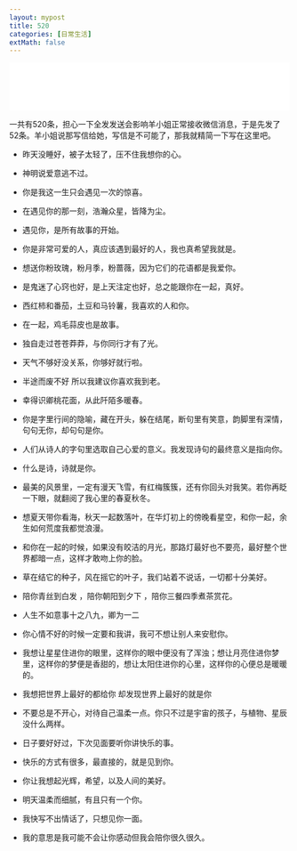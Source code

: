 ```yaml
---
layout: mypost
title: 520
categories: [日常生活]
extMath: false
---
```



<iframe src="//music.163.com/outchain/player?type=2&id=156193&auto=1&height=66" frameborder="0" width="100%" height="86px" ></iframe>  

一共有520条，担心一下全发发送会影响羊小姐正常接收微信消息，于是先发了52条。羊小姐说那写信给她，写信是不可能了，那我就精简一下写在这里吧。
  
- 昨天没睡好，被子太轻了，压不住我想你的心。

- 神明说爱意逃不过。

- 你是我这一生只会遇见一次的惊喜。

- 在遇见你的那一刻，浩瀚众星，皆降为尘。 

- 遇见你，是所有故事的开始。

- 你是非常可爱的人，真应该遇到最好的人，我也真希望我就是。 

- 想送你粉玫瑰，粉月季，粉蔷薇，因为它们的花语都是我爱你。

- 是鬼迷了心窍也好，是上天注定也好，总之能跟你在一起，真好。

- 西红柿和番茄，土豆和马铃薯，我喜欢的人和你。

- 在一起，鸡毛蒜皮也是故事。

- 独自走过苍苍莽莽，与你同行才有了光。

- 天气不够好没关系，你够好就行啦。

- 半途而废不好 所以我建议你喜欢我到老。 

- 幸得识卿桃花面，从此阡陌多暖春。

- 你是字里行间的隐喻，藏在开头，躲在结尾，断句里有笑意，韵脚里有深情，句句无你，却句句是你。 

- 人们从诗人的字句里选取自己心爱的意义。我发现诗句的最终意义是指向你。

- 什么是诗，诗就是你。

- 最美的风景里，一定有漫天飞雪，有红梅簇簇，还有你回头对我笑。若你再眨一下眼，就翻阅了我心里的春夏秋冬。 

- 想夏天带你看海，秋天一起数落叶，在华灯初上的傍晚看星空，和你一起，余生如何荒度我都觉浪漫。 

- 和你在一起的时候，如果没有皎洁的月光，那路灯最好也不要亮，最好整个世界都暗一点，这样才敢吻上你的脸。

- 草在结它的种子，风在摇它的叶子，我们站着不说话，一切都十分美好。

- 陪你青丝到白发 ，陪你朝阳到夕下 ，陪你三餐四季煮茶赏花。

- 人生不如意事十之八九，卿为一二 

- 你心情不好的时候一定要和我讲，我可不想让别人来安慰你。

- 我想让星星住进你的眼里，这样你的眼中便没有了浑浊；想让月亮住进你梦里，这样你的梦便是香甜的，想让太阳住进你的心里，这样你的心便总是暖暖的。

- 我想把世界上最好的都给你 却发现世界上最好的就是你 

- 不要总是不开心，对待自己温柔一点。你只不过是宇宙的孩子，与植物、星辰没什么两样。

- 日子要好好过，下次见面要听你讲快乐的事。

- 快乐的方式有很多，最直接的，就是见到你。 

- 你让我想起光辉，希望，以及人间的美好。

- 明天温柔而细腻，有且只有一个你。

- 我快写不出情话了，只想见你一面。 

- 我的意思是我可能不会让你感动但我会陪你很久很久。 
